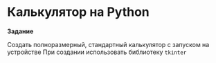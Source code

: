 # Калькулятор на Python

**Задание**

Создать полноразмерный, стандартный калькулятор с запуском на устройстве
При создании использовать библиотеку ```tkinter```
